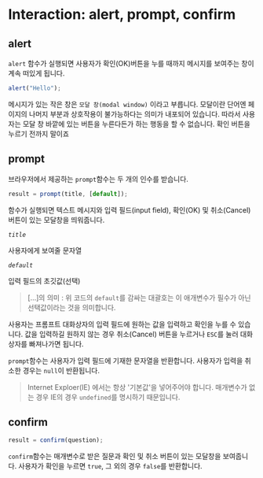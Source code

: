 # Interaction: alert, prompt, confirm

## alert
`alert` 함수가 실행되면 사용자가 확인(OK)버튼을 누를 때까지 메시지를 보여주는 창이 계속 떠있게 됩니다.

```javascript
alert("Hello");
```

메시지가 있는 작은 창은 `모달 창(modal window)` 이라고 부릅니다. 모달이란 단어엔 페이지의 나머지 부분과 상호작용이 불가능하다는 의미가 내포되어 있습니다. 따라서 사용자는 모달 창 바깥에 있는 버튼을 누른다든가 하는 행동을 할 수 없습니다. 확인 버튼을 누르기 전까지 말이죠

## prompt
브라우저에서 제공하는 `prompt`함수는 두 개의 인수를 받습니다.

```javascript
result = prompt(title, [default]);
```

함수가 실행되면 텍스트 메시지와 입력 필드(input field), 확인(OK) 및 취소(Cancel) 버튼이 있는 모달창을 띄워줍니다.

*`title`*

사용자에게 보여줄 문자열

*`default`*

입력 필드의 초깃값(선택)

> [...]의 의미 : 위 코드의 `default`를 감싸는 대괄호는 이 애개변수가 필수가 아닌 선택값이라는 것을 의미합니다.

사용자는 프롬프트 대화상자의 입력 필드에 원하는 값을 입력하고 확인을 누를 수 있습니다. 값을 입력하길 원하지 않는 경우 취소(Cancel) 버튼을 누르거나 `ESC`를 눌러 대화상자를 빠져나가면 됩니다.

`prompt`함수는 사용자가 입력 필드에 기재한 문자열을 반환합니다. 사용자가 입력을 취소한 경우는 `null`이 반환됩니다.

> Internet Exploer(IE) 에서는 항상 '기본값'을 넣어주어야 합니다. 매개변수가 없는 경우 IE의 경우 `undefined`를 명시하기 때문입니다.

## confirm

```javascript
result = confirm(question);
```

`confirm`함수는 매개변수로 받은 질문과 확인 및 취소 버튼이 있는 모달창을 보여줍니다. 사용자가 확인을 누르면 `true`, 그 외의 경우 `false`를 반환합니다.